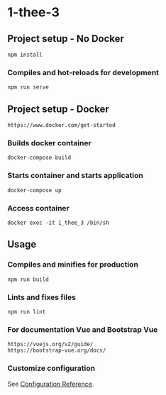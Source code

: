 # 1-thee-3


## Project setup - No Docker
```
npm install
```

### Compiles and hot-reloads for development
```
npm run serve
```


## Project setup - Docker
```
https://www.docker.com/get-started
```

### Builds docker container
```
docker-compose build
```

### Starts container and starts application
```
docker-compose up
```

### Access container
```
docker exec -it 1_thee_3 /bin/sh
```

## Usage

### Compiles and minifies for production
```
npm run build
```

### Lints and fixes files
```
npm run lint
```

### For documentation Vue and Bootstrap Vue
```
https://vuejs.org/v2/guide/
https://bootstrap-vue.org/docs/
```

### Customize configuration
See [Configuration Reference](https://cli.vuejs.org/config/).
